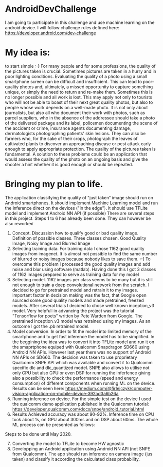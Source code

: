 # AndroidDevChallenge
I am going to participate in this challenge and use machine learning on the android device. I will follow challenge rules defined here:
https://developer.android.com/dev-challenge

# My idea is:

to start simple :-)
For many people and for some professions, the quality of the pictures taken is crucial. Sometimes pictures are taken in a hurry and in poor lighting conditions. Evaluating the quality of a photo using a small smartphone screen can be difficult and insufficient. This can lead to poor-quality photos and, ultimately, a missed opportunity to capture something unique, or simply the need to return and re-make them. Sometimes this is no longer possible and all work is lost. This may apply not only to tourists who will not be able to boast of their next great quality photos, but also to people whose work depends on a well-made photo. It is not only about journalists, but also all who document their work with photos, such as parcel suppliers, who in the absence of the addressee should take a photo of the delivered package and its label, policemen documenting the scene of the accident or crime, insurance agents documenting damage, dermatologists photographing patients' skin lesions. They can also be farmers who, for the sake of their crops, photograph the leaves of cultivated plants to discover an approaching disease or pest attack early enough to apply appropriate protection. The quality of the pictures taken is fundamental. A solution to these problems could be an application that would assess the quality of the photo on an ongoing basis and give the shooter a hint whether it is good enough or should be repeated.

# Bringing my plan to life.

The application classifying the quality of "just taken" image should run on Android smartphones. It should implement Machine Learning model and run the inference direct on the devices ("in the edge"). It should use TFLite model and implement Android NN API (if possible) There are several steps in this project. Steps 1 to 6 has already been done. They can however be also reworked
1. Concept. 
    Discussion how to qualify good or bad quality image. 
    Definition of possible classes. Three classes chosen. Good Quality Image, Noisy Image and Blurred Image
2. Selecting training data.
For training data I chose 1162 good quality images from imagenet. It is almost not possible to find the same number of blurred or noisy images because nobody likes to save them.  :-) To overcome this problem I processed the good quality images and add noise and blur using software (matlab). Having done this I got 3 classes of 1162 images prepared to serve as training data for my model
3. Selecting model.
1162 images per class seems to be many but it is still not enough to train a deep convolutional network from the scratch. I decided to go for pretrained model and retrain it to my images. Important factor in decision making was the fact, that Google open sourced some good quality models and made pretrained, freezed models. After several trials I decided to chose well known inception_v3 model. Very helpfull in advancing the project was the tutorial "Tensorflow for poets" written by Pete Warden from Google. The pretrained inception_v3 model was retrained using my images. As an outcome I got the .pb retrained model.
4. Model conversion. In order to fit the model into limited memory of the smartphone and to get fast inference the model has to be simplified. In the beggining the idea was to convert it into TFLite model and run it on the smaprtphone equiped with Qualcomm Snapdragon SD660 using Android NN APIs. However last year there was no support of Android NN APIs on SD660. The decision was taken to use proprietary Qualcomm SNPE API which was available and convert it to Qualcomm specific dlc and dlc_quantized model. SNPE also allows to utilise not only CPU but also GPU or even DSP for running the inferfence giving also a possibility to check the performance (speed and energy consumption) of different components when running ML on the device. Results can be seen here:
https://medium.com/@firlejczyk/computer-vision-application-on-mobile-device-392ad3a6b26a
5. Running inference on device.
For the simple test on the device I used the qualcomm demo application published in the Qualcomm tutorial:
https://developer.qualcomm.com/docs/snpe/android_tutorial.html
6. Results
Achieved accuracy was about 90-92%. Inference time on CPU took about 1s, on GPU about 300ms and on DSP about 60ms.
The whole ML process con be presented as follows:





Steps to be done until May 2020.

7. Converting the model to TFLite to become HW agnostic
8. Developping an Android application using Android NN API (not SNPE from Qualcomm). The app should run inference on camera image (jus taken) and classify it according the calculated class probability.





